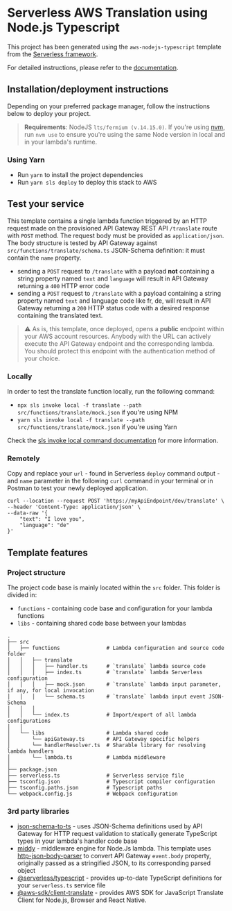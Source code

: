 # Serverless AWS Translation using Node.js Typescript

This project has been generated using the `aws-nodejs-typescript` template from the [Serverless framework](https://www.serverless.com/).

For detailed instructions, please refer to the [documentation](https://www.serverless.com/framework/docs/providers/aws/).

## Installation/deployment instructions

Depending on your preferred package manager, follow the instructions below to deploy your project.

> **Requirements**: NodeJS `lts/fermium (v.14.15.0)`. If you're using [nvm](https://github.com/nvm-sh/nvm), run `nvm use` to ensure you're using the same Node version in local and in your lambda's runtime.

### Using Yarn

- Run `yarn` to install the project dependencies
- Run `yarn sls deploy` to deploy this stack to AWS

## Test your service

This template contains a single lambda function triggered by an HTTP request made on the provisioned API Gateway REST API `/translate` route with `POST` method. The request body must be provided as `application/json`. The body structure is tested by API Gateway against `src/functions/translate/schema.ts` JSON-Schema definition: it must contain the `name` property.

- sending a `POST` request to `/translate` with a payload **not** containing a string property named `text` and `language` will result in API Gateway returning a `400` HTTP error code
- sending a `POST` request to `/translate` with a payload containing a string property named `text` and language code like fr, de, will result in API Gateway returning a `200` HTTP status code with a desired response containing the translated text.

> :warning: As is, this template, once deployed, opens a **public** endpoint within your AWS account resources. Anybody with the URL can actively execute the API Gateway endpoint and the corresponding lambda. You should protect this endpoint with the authentication method of your choice.

### Locally

In order to test the translate function locally, run the following command:

- `npx sls invoke local -f translate --path src/functions/translate/mock.json` if you're using NPM
- `yarn sls invoke local -f translate --path src/functions/translate/mock.json` if you're using Yarn

Check the [sls invoke local command documentation](https://www.serverless.com/framework/docs/providers/aws/cli-reference/invoke-local/) for more information.

### Remotely

Copy and replace your `url` - found in Serverless `deploy` command output - and `name` parameter in the following `curl` command in your terminal or in Postman to test your newly deployed application.

```
curl --location --request POST 'https://myApiEndpoint/dev/translate' \
--header 'Content-Type: application/json' \
--data-raw '{
    "text": "I love you",
    "language": "de"
}'
```

## Template features

### Project structure

The project code base is mainly located within the `src` folder. This folder is divided in:

- `functions` - containing code base and configuration for your lambda functions
- `libs` - containing shared code base between your lambdas

```
.
├── src
│   ├── functions               # Lambda configuration and source code folder
│   │   ├── translate
│   │   │   ├── handler.ts      # `translate` lambda source code
│   │   │   ├── index.ts        # `translate` lambda Serverless configuration
│   │   │   ├── mock.json       # `translate` lambda input parameter, if any, for local invocation
│   │   │   └── schema.ts       # `translate` lambda input event JSON-Schema
│   │   │
│   │   └── index.ts            # Import/export of all lambda configurations
│   │
│   └── libs                    # Lambda shared code
│       └── apiGateway.ts       # API Gateway specific helpers
│       └── handlerResolver.ts  # Sharable library for resolving lambda handlers
│       └── lambda.ts           # Lambda middleware
│
├── package.json
├── serverless.ts               # Serverless service file
├── tsconfig.json               # Typescript compiler configuration
├── tsconfig.paths.json         # Typescript paths
└── webpack.config.js           # Webpack configuration
```

### 3rd party libraries

- [json-schema-to-ts](https://github.com/ThomasAribart/json-schema-to-ts) - uses JSON-Schema definitions used by API Gateway for HTTP request validation to statically generate TypeScript types in your lambda's handler code base
- [middy](https://github.com/middyjs/middy) - middleware engine for Node.Js lambda. This template uses [http-json-body-parser](https://github.com/middyjs/middy/tree/master/packages/http-json-body-parser) to convert API Gateway `event.body` property, originally passed as a stringified JSON, to its corresponding parsed object
- [@serverless/typescript](https://github.com/serverless/typescript) - provides up-to-date TypeScript definitions for your `serverless.ts` service file
- [@aws-sdk/client-translate](https://github.com/aws/aws-sdk-js-v3/tree/main/clients/client-translate) - provides AWS SDK for JavaScript Translate Client for Node.js, Browser and React Native.


